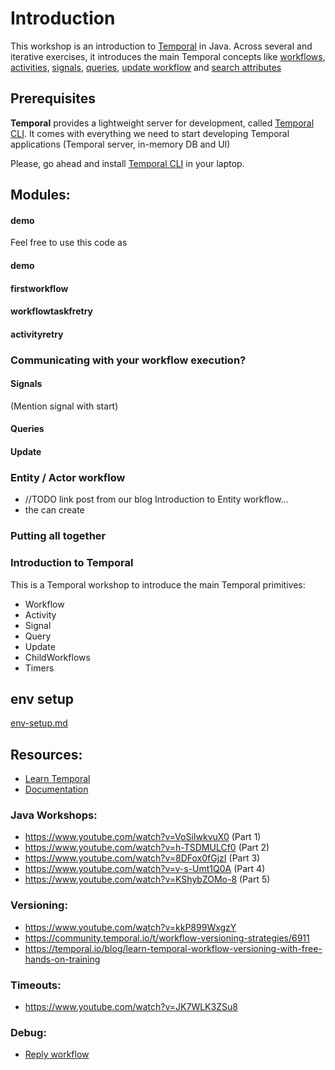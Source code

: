# Introduction

This workshop is an introduction to [Temporal](https://temporal.io/) in Java. Across several and iterative exercises, it introduces the main 
Temporal concepts like [workflows](https://docs.temporal.io/workflows), [activities](https://docs.temporal.io/activities), 
[signals](https://docs.temporal.io/workflows#signal), [queries](https://docs.temporal.io/workflows#query), 
[update workflow](https://docs.temporal.io/workflows#update) and [search attributes](https://docs.temporal.io/visibility#search-attribute)


## Prerequisites

**Temporal** provides a lightweight server for development, called [Temporal CLI](https://docs.temporal.io/cli). It comes
with everything we need to start developing Temporal applications (Temporal server, in-memory DB and UI)

Please, go ahead and install [Temporal CLI](https://docs.temporal.io/cli) in your laptop.


## Modules:

#### demo

Feel free to use this code as 

#### demo

#### firstworkflow

#### workflowtaskfretry

#### activityretry

### Communicating with your workflow execution?

#### Signals

(Mention signal with start)

#### Queries

#### Update

### Entity / Actor workflow

- //TODO link post from our blog
  Introduction to Entity workflow...
- the can create

### Putting all together

### Introduction to Temporal

This is a Temporal workshop to introduce the main Temporal primitives:

- Workflow
- Activity
- Signal
- Query
- Update
- ChildWorkflows
- Timers

## env setup

[env-setup.md](doc/env-setup.md)

## Resources:

- [Learn Temporal](https://learn.temporal.io/)
- [Documentation](https://docs.temporal.io/)

### Java Workshops:

- https://www.youtube.com/watch?v=VoSiIwkvuX0 (Part 1)
- https://www.youtube.com/watch?v=h-TSDMULCf0 (Part 2)
- https://www.youtube.com/watch?v=8DFox0fGjzI (Part 3)
- https://www.youtube.com/watch?v=v-s-Umt1Q0A (Part 4)
- https://www.youtube.com/watch?v=KShybZOMo-8 (Part 5)

### Versioning:

- https://www.youtube.com/watch?v=kkP899WxgzY
- https://community.temporal.io/t/workflow-versioning-strategies/6911
- https://temporal.io/blog/learn-temporal-workflow-versioning-with-free-hands-on-training

### Timeouts:

- https://www.youtube.com/watch?v=JK7WLK3ZSu8

### Debug:

- [Reply workflow](https://github.com/temporalio/samples-java/blob/main/src/test/java/io/temporal/samples/hello/HelloActivityReplayTest.java)
